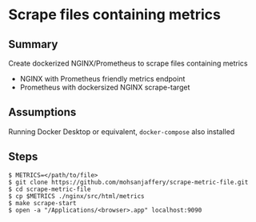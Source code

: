# Scrape files containing metrics

## Summary
Create dockerized NGINX/Prometheus to scrape files containing metrics
- NGINX with Prometheus friendly metrics endpoint
- Prometheus with dockersized NGINX scrape-target

## Assumptions
Running Docker Desktop or equivalent, `docker-compose` also installed 

## Steps
```
$ METRICS=</path/to/file>
$ git clone https://github.com/mohsanjaffery/scrape-metric-file.git
$ cd scrape-metric-file
$ cp $METRICS ./nginx/src/html/metrics
$ make scrape-start
$ open -a "/Applications/<browser>.app" localhost:9090
```
